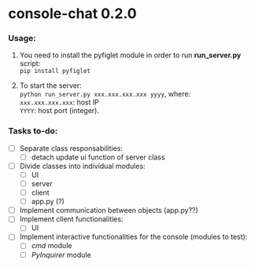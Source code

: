 # console-chat 0.2.0

### Usage:

1) You need to install the pyfiglet module in order to run **run_server.py** script:  
<code>pip install pyfiglet</code>


2) To start the server:  
<code>python run_server.py xxx.xxx.xxx.xxx yyyy</code>, where:  
   <code>xxx.xxx.xxx.xxx</code>: host IP\
   <code>YYYY</code>: host port (integer).
   

### Tasks to-do:

- [ ] Separate class responsabilities:
    - [ ] detach update ui function of server class
- [ ] Divide classes into individual modules:
    - [ ] UI
    - [ ] server
    - [ ] client
    - [ ] app.py (?)
- [ ] Implement communication between objects (app.py??)
- [ ] Implement client functionalities:
   - [ ] UI
- [ ] Implement interactive functionalities for the console (modules to test):
   - [ ] _cmd_ module
   - [ ] _PyInquirer_ module
